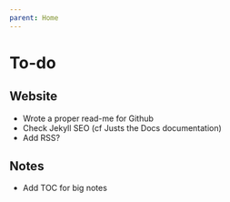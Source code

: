 ```yaml
---
parent: Home
---
```


# To-do

## Website

* Wrote a proper read-me for Github
* Check Jekyll SEO (cf Justs the Docs documentation)
* Add RSS?

## Notes

* Add TOC for big notes
